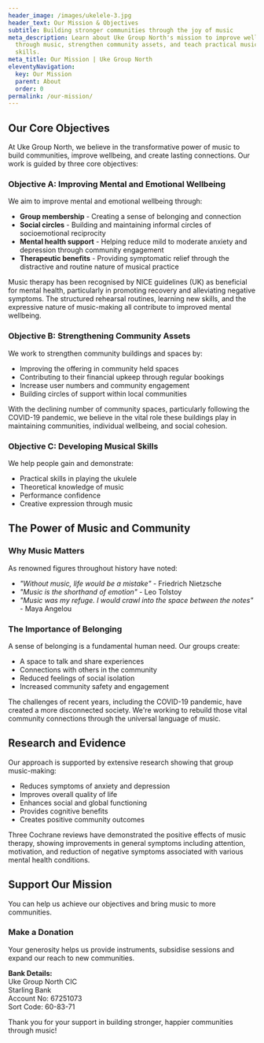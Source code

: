 ```yaml
---
header_image: /images/ukelele-3.jpg
header_text: Our Mission & Objectives
subtitle: Building stronger communities through the joy of music
meta_description: Learn about Uke Group North's mission to improve wellbeing
  through music, strengthen community assets, and teach practical musical
  skills.
meta_title: Our Mission | Uke Group North
eleventyNavigation:
  key: Our Mission
  parent: About
  order: 0
permalink: /our-mission/
---
```

## Our Core Objectives

At Uke Group North, we believe in the transformative power of music to build communities, improve wellbeing, and create lasting connections. Our work is guided by three core objectives:

### Objective A: Improving Mental and Emotional Wellbeing

We aim to improve mental and emotional wellbeing through:

- **Group membership** - Creating a sense of belonging and connection
- **Social circles** - Building and maintaining informal circles of socioemotional reciprocity
- **Mental health support** - Helping reduce mild to moderate anxiety and depression through community engagement
- **Therapeutic benefits** - Providing symptomatic relief through the distractive and routine nature of musical practice

Music therapy has been recognised by NICE guidelines (UK) as beneficial for mental health, particularly in promoting recovery and alleviating negative symptoms. The structured rehearsal routines, learning new skills, and the expressive nature of music-making all contribute to improved mental wellbeing.

### Objective B: Strengthening Community Assets

We work to strengthen community buildings and spaces by:

- Improving the offering in community held spaces
- Contributing to their financial upkeep through regular bookings
- Increase user numbers and community engagement
- Building circles of support within local communities

With the declining number of community spaces, particularly following the COVID-19 pandemic, we believe in the vital role these buildings play in maintaining communities, individual wellbeing, and social cohesion.

### Objective C: Developing Musical Skills

We help people gain and demonstrate:

- Practical skills in playing the ukulele
- Theoretical knowledge of music
- Performance confidence
- Creative expression through music

## The Power of Music and Community

### Why Music Matters

As renowned figures throughout history have noted:

- *"Without music, life would be a mistake"* - Friedrich Nietzsche
- *"Music is the shorthand of emotion"* - Leo Tolstoy
- *"Music was my refuge. I would crawl into the space between the notes"* - Maya Angelou

### The Importance of Belonging

A sense of belonging is a fundamental human need. Our groups create:

- A space to talk and share experiences
- Connections with others in the community
- Reduced feelings of social isolation
- Increased community safety and engagement

The challenges of recent years, including the COVID-19 pandemic, have created a more disconnected society. We're working to rebuild those vital community connections through the universal language of music.

## Research and Evidence

Our approach is supported by extensive research showing that group music-making:

- Reduces symptoms of anxiety and depression
- Improves overall quality of life
- Enhances social and global functioning
- Provides cognitive benefits
- Creates positive community outcomes

Three Cochrane reviews have demonstrated the positive effects of music therapy, showing improvements in general symptoms including attention, motivation, and reduction of negative symptoms associated with various mental health conditions.

## Support Our Mission

You can help us achieve our objectives and bring music to more communities.

### Make a Donation

Your generosity helps us provide instruments, subsidise sessions and expand our reach to new communities.

**Bank Details:**  
Uke Group North CIC  
Starling Bank  
Account No: 67251073  
Sort Code: 60-83-71

Thank you for your support in building stronger, happier communities through music!